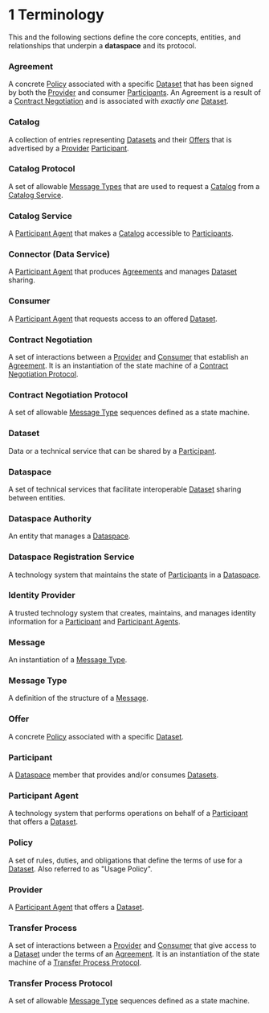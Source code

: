 # 1 Terminology

This and the following sections define the core concepts, entities, and relationships that underpin a __dataspace__ and its protocol.

### Agreement

A concrete [Policy](#policy) associated with a specific [Dataset](#dataset) that has been signed by both the [Provider](#provider) and consumer [Participants](#participant). An Agreement is a result of a [Contract Negotiation](../negotiation/contract.negotiation.protocol.md) and is associated with _exactly one_ [Dataset](#dataset).

### Catalog

A collection of entries representing [Datasets](#dataset) and their [Offers](#offer) that is advertised by a [Provider](#provider) [Participant](#participant).

### Catalog Protocol

A set of allowable [Message Types](#message-type) that are used to request a [Catalog](#catalog) from a [Catalog Service](#catalog-service).

### Catalog Service

A [Participant Agent](#participant-agent) that makes a [Catalog](#catalog) accessible to [Participants](#participant).

### Connector (Data Service)

A [Participant Agent](#participant-agent) that produces [Agreements](#agreement) and manages [Dataset](#dataset) sharing.

### Consumer

A [Participant Agent](#participant-agent) that requests access to an offered [Dataset](#dataset).

### Contract Negotiation

A set of interactions between a [Provider](#provider) and [Consumer](#consumer) that establish an [Agreement](#agreement). It is an instantiation of the state machine of a [Contract Negotiation Protocol](#contract-negotiation-protocol).

### Contract Negotiation Protocol

A set of allowable [Message Type](#message-type) sequences defined as a state machine.

### Dataset

Data or a technical service that can be shared by a [Participant](#participant).

### Dataspace

A set of technical services that facilitate interoperable [Dataset](#dataset) sharing between entities.

### Dataspace Authority

An entity that manages a [Dataspace](#dataspace).

### Dataspace Registration Service

A technology system that maintains the state of [Participants](#participant) in a [Dataspace](#dataspace).

### Identity Provider

A trusted technology system that creates, maintains, and manages identity information for a [Participant](#participant) and [Participant Agents](#participant-agent).

### Message

An instantiation of a [Message Type](#message-type).

### Message Type

A definition of the structure of a [Message](#message).

### Offer

A concrete [Policy](#policy) associated with a specific [Dataset](#dataset).

### Participant

A [Dataspace](#dataspace) member that provides and/or consumes [Datasets](#dataset).

### Participant Agent

A technology system that performs operations on behalf of a [Participant](#participant) that offers a [Dataset](#dataset).

### Policy

A set of rules, duties, and obligations that define the terms of use for a [Dataset](#dataset). Also referred to as "Usage Policy".

### Provider

A [Participant Agent](#participant-agent) that offers a [Dataset](#dataset).

### Transfer Process

A set of interactions between a [Provider](#provider) and [Consumer](#consumer) that give access to a [Dataset](#dataset) under the terms of an [Agreement](#agreement). It is an instantiation of the state machine of a [Transfer Process Protocol](#transfer-process-protocol).

### Transfer Process Protocol

A set of allowable [Message Type](#message-type) sequences defined as a state machine.
